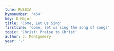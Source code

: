 ```yaml
---
tune: RUSSIA
hymnnumber: '454'
key: D Major
title: 'Come, Let Us Sing'
firstline: 'Come, let us sing the song of songs'
topic: 'Christ: Praise to Christ'
author: J. Montgomery
year: '-'
---
```

